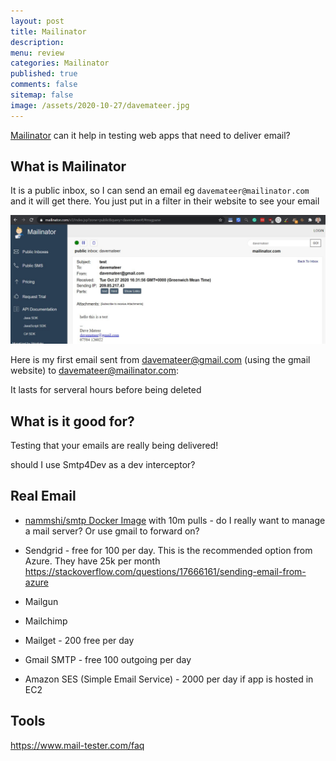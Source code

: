 ```yaml
---
layout: post
title: Mailinator 
description: 
menu: review
categories: Mailinator 
published: true 
comments: false     
sitemap: false
image: /assets/2020-10-27/davemateer.jpg
---
```


<!-- [![alt text](/assets/2020-10-12/db.jpg "Db from Caspar Camille Rubin on Unsplash")](https://unsplash.com/@casparrubin) -->

[Mailinator](https://www.mailinator.com/) can it help in testing web apps that need to deliver email?

## What is Mailinator

It is a public inbox, so I can send an email eg `davemateer@mailinator.com` and it will get there. You just put in a filter in their website to see your email

![alt text](/assets/2020-10-27/davemateer.jpg "first email message")

Here is my first email sent from davemateer@gmail.com (using the gmail website) to davemateer@mailinator.com:

It lasts for serveral hours before being deleted

## What is it good for?

Testing that your emails are really being delivered!


should I use Smtp4Dev as a dev interceptor?


## Real Email

- [nammshi/smtp Docker Image](https://hub.docker.com/r/namshi/smtp/) with 10m pulls - do I really want to manage a mail server? Or use gmail to forward on?
- Sendgrid - free for 100 per day. This is the recommended option from Azure. They have 25k per month https://stackoverflow.com/questions/17666161/sending-email-from-azure

- Mailgun
- Mailchimp
- Mailget - 200 free per day

- Gmail SMTP - free 100 outgoing per day
- Amazon SES (Simple Email Service) - 2000 per day if app is hosted in EC2


## Tools

https://www.mail-tester.com/faq
